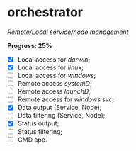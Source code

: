 # orchestrator

*Remote/Local service/node management*

**Progress: 25%**

- [x] Local access for *darwin*;
- [x] Local access for *linux*;
- [ ] Local access for *windows*;
- [ ] Remote access *systemD*;
- [ ] Remote access *launchD*;
- [ ] Remote access for *windows svc*;
- [x] Data output (Service, Node);
- [ ] Data filtering (Service, Node);
- [x] Status output;
- [ ] Status filtering;
- [ ] CMD app.